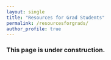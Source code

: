 ```yaml
---
layout: single
title: "Resources for Grad Students"
permalink: /resourcesforgrads/
author_profile: true
---
```


### This page is under construction.
